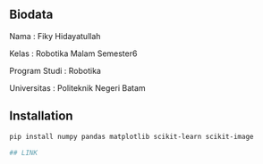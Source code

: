 ## Biodata
Nama : Fiky Hidayatullah

Kelas : Robotika Malam Semester6

Program Studi : Robotika

Universitas : Politeknik Negeri Batam

## Installation
```bash
pip install numpy pandas matplotlib scikit-learn scikit-image

## LINK
